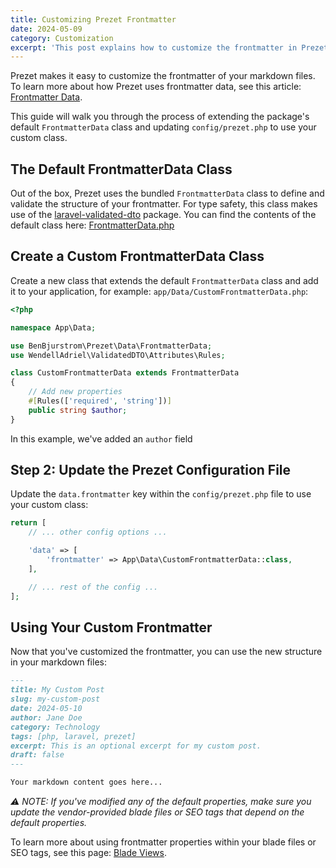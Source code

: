 ```yaml
---
title: Customizing Prezet Frontmatter
date: 2024-05-09
category: Customization
excerpt: 'This post explains how to customize the frontmatter in Prezet.'
---
```


Prezet makes it easy to customize the frontmatter of your markdown files. To learn more about how Prezet uses frontmatter data, see this article: [Frontmatter Data](content/frontmatter).

This guide will walk you through the process of extending the package's default `FrontmatterData` class and updating `config/prezet.php` to use your custom class.

## The Default FrontmatterData Class

Out of the box, Prezet uses the bundled `FrontmatterData` class to define and validate the structure of your frontmatter. For type safety, this class makes use of the [laravel-validated-dto](https://wendell-adriel.gitbook.io/laravel-validated-dto) package. You can find the contents of the default class here: [FrontmatterData.php](https://github.com/benbjurstrom/prezet/blob/main/src/Data/FrontmatterData.php)

## Create a Custom FrontmatterData Class

Create a new class that extends the default `FrontmatterData` class and add it to your application, for example: `app/Data/CustomFrontmatterData.php`:

```php
<?php

namespace App\Data;

use BenBjurstrom\Prezet\Data\FrontmatterData;
use WendellAdriel\ValidatedDTO\Attributes\Rules;

class CustomFrontmatterData extends FrontmatterData
{
    // Add new properties
    #[Rules(['required', 'string'])]
    public string $author;
}
```

In this example, we've added an `author` field

## Step 2: Update the Prezet Configuration File

Update the `data.frontmatter` key within the `config/prezet.php` file to use your custom class:

```php
return [
    // ... other config options ...

    'data' => [
        'frontmatter' => App\Data\CustomFrontmatterData::class,
    ],

    // ... rest of the config ...
];
```

## Using Your Custom Frontmatter

Now that you've customized the frontmatter, you can use the new structure in your markdown files:

```markdown
---
title: My Custom Post
slug: my-custom-post
date: 2024-05-10
author: Jane Doe
category: Technology
tags: [php, laravel, prezet]
excerpt: This is an optional excerpt for my custom post.
draft: false
---

Your markdown content goes here...
```

_⚠️ NOTE: If you've modified any of the default properties, make sure you update the vendor-provided blade files or SEO tags that depend on the default properties._

To learn more about using frontmatter properties within your blade files or SEO tags, see this page: [Blade Views](/customize/blade-views).
